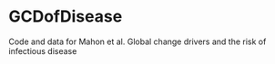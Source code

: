 # GCDofDisease
Code and data for Mahon et al. Global change drivers and the risk of infectious disease
